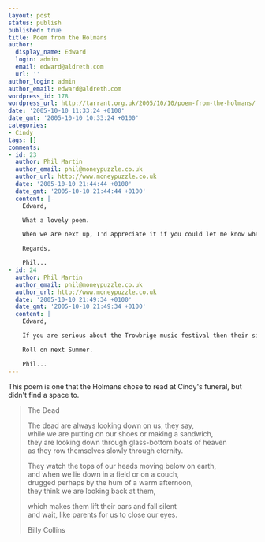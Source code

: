 ```yaml
---
layout: post
status: publish
published: true
title: Poem from the Holmans
author:
  display_name: Edward
  login: admin
  email: edward@aldreth.com
  url: ''
author_login: admin
author_email: edward@aldreth.com
wordpress_id: 178
wordpress_url: http://tarrant.org.uk/2005/10/10/poem-from-the-holmans/
date: '2005-10-10 11:33:24 +0100'
date_gmt: '2005-10-10 10:33:24 +0100'
categories:
- Cindy
tags: []
comments:
- id: 23
  author: Phil Martin
  author_email: phil@moneypuzzle.co.uk
  author_url: http://www.moneypuzzle.co.uk
  date: '2005-10-10 21:44:44 +0100'
  date_gmt: '2005-10-10 21:44:44 +0100'
  content: |-
    Edward,

    What a lovely poem.

    When we are next up, I'd appreciate it if you could let me know where Cindy's ashes were scattered.

    Regards,

    Phil...
- id: 24
  author: Phil Martin
  author_email: phil@moneypuzzle.co.uk
  author_url: http://www.moneypuzzle.co.uk
  date: '2005-10-10 21:49:34 +0100'
  date_gmt: '2005-10-10 21:49:34 +0100'
  content: |
    Edward,

    If you are serious about the Trowbrige music festival then their site gives the dates: www.trowbridgefestival.co.uk.

    Roll on next Summer.

    Phil...
---
```


This poem is one that the Holmans chose to read at Cindy\'s funeral, but
didn\'t find a space to.

> The Dead
> 
> The dead are always looking down on us, they say,  
>  while we are putting on our shoes or making a sandwich,  
>  they are looking down through glass-bottom boats of heaven  
>  as they row themselves slowly through eternity.
> 
> They watch the tops of our heads moving below on earth,  
>  and when we lie down in a field or on a couch,  
>  drugged perhaps by the hum of a warm afternoon,  
>  they think we are looking back at them,
> 
> which makes them lift their oars and fall silent  
>  and wait, like parents for us to close our eyes.
> 
> Billy Collins


